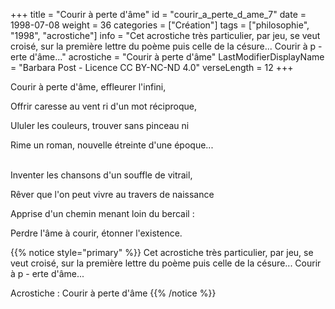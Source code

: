 +++
title = "Courir à perte d'âme"
id = "courir_a_perte_d_ame_7"
date = 1998-07-08
weight = 36
categories = ["Création"]
tags = ["philosophie", "1998", "acrostiche"]
info = "Cet acrostiche très particulier, par jeu, se veut croisé, sur la première lettre du poème puis celle de la césure... Courir à p - erte d'âme..."
acrostiche = "Courir à perte d'âme"
LastModifierDisplayName = "Barbara Post - Licence CC BY-NC-ND 4.0"
verseLength = 12
+++

Courir à perte d'âme, effleurer l'infini,

Offrir caresse au vent ri d'un mot réciproque,

Ululer les couleurs, trouver sans pinceau ni

Rime un roman, nouvelle étreinte d'une époque...

 \
Inventer les chansons d'un souffle de vitrail,

Rêver que l'on peut vivre au travers de naissance

Apprise d'un chemin menant loin du bercail :

Perdre l'âme à courir, étonner l'existence.

{{% notice style="primary" %}}
Cet acrostiche très particulier, par jeu, se veut croisé, sur la première lettre du poème puis celle de la césure... Courir à p - erte d'âme...

Acrostiche : Courir à perte d'âme
{{% /notice %}}
